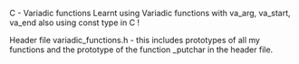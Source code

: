 C - Variadic functions
Learnt using Variadic functions with va_arg, va_start, va_end also using const type in C !

Header file
variadic_functions.h - this includes prototypes of all my functions and the prototype of the function _putchar in the header file.

